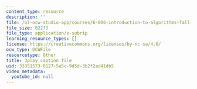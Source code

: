 ```yaml
---
content_type: resource
description: ''
file: /ol-ocw-studio-app/courses/6-006-introduction-to-algorithms-fall-2011/3335157381275a5c9d5d3b2f2ad41db5_PptQgy89cN8.vtt
file_size: 82273
file_type: application/x-subrip
learning_resource_types: []
license: https://creativecommons.org/licenses/by-nc-sa/4.0/
ocw_type: OCWFile
resourcetype: Other
title: 3play caption file
uid: 33351573-8127-5a5c-9d5d-3b2f2ad41db5
video_metadata:
  youtube_id: null
---
```


